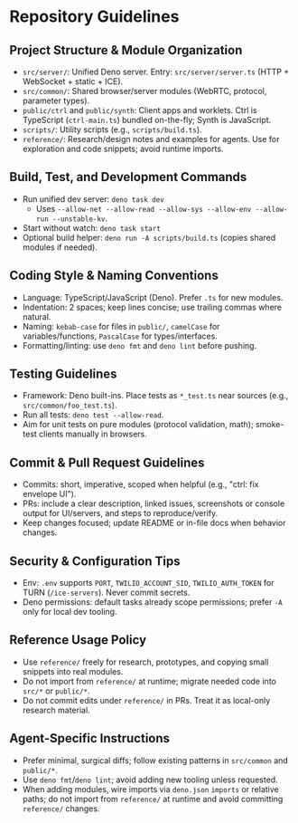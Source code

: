 # Repository Guidelines

## Project Structure & Module Organization

- `src/server/`: Unified Deno server. Entry: `src/server/server.ts` (HTTP +
  WebSocket + static + ICE).
- `src/common/`: Shared browser/server modules (WebRTC, protocol, parameter
  types).
- `public/ctrl` and `public/synth`: Client apps and worklets. Ctrl is TypeScript
  (`ctrl-main.ts`) bundled on-the-fly; Synth is JavaScript.
- `scripts/`: Utility scripts (e.g., `scripts/build.ts`).
- `reference/`: Research/design notes and examples for agents. Use for
  exploration and code snippets; avoid runtime imports.

## Build, Test, and Development Commands

- Run unified dev server: `deno task dev`
  - Uses
    `--allow-net --allow-read --allow-sys --allow-env --allow-run --unstable-kv`.
- Start without watch: `deno task start`
- Optional build helper: `deno run -A scripts/build.ts` (copies shared modules
  if needed).

## Coding Style & Naming Conventions

- Language: TypeScript/JavaScript (Deno). Prefer `.ts` for new modules.
- Indentation: 2 spaces; keep lines concise; use trailing commas where natural.
- Naming: `kebab-case` for files in `public/`, `camelCase` for
  variables/functions, `PascalCase` for types/interfaces.
- Formatting/linting: use `deno fmt` and `deno lint` before pushing.

## Testing Guidelines

- Framework: Deno built-ins. Place tests as `*_test.ts` near sources (e.g.,
  `src/common/foo_test.ts`).
- Run all tests: `deno test --allow-read`.
- Aim for unit tests on pure modules (protocol validation, math); smoke-test
  clients manually in browsers.

## Commit & Pull Request Guidelines

- Commits: short, imperative, scoped when helpful (e.g., "ctrl: fix envelope
  UI").
- PRs: include a clear description, linked issues, screenshots or console output
  for UI/servers, and steps to reproduce/verify.
- Keep changes focused; update README or in-file docs when behavior changes.

## Security & Configuration Tips

- Env: `.env` supports `PORT`, `TWILIO_ACCOUNT_SID`, `TWILIO_AUTH_TOKEN` for
  TURN (`/ice-servers`). Never commit secrets.
- Deno permissions: default tasks already scope permissions; prefer `-A` only
  for local dev tooling.

## Reference Usage Policy

- Use `reference/` freely for research, prototypes, and copying small snippets
  into real modules.
- Do not import from `reference/` at runtime; migrate needed code into `src/*`
  or `public/*`.
- Do not commit edits under `reference/` in PRs. Treat it as local-only research
  material.

## Agent-Specific Instructions

- Prefer minimal, surgical diffs; follow existing patterns in `src/common` and
  `public/*`.
- Use `deno fmt`/`deno lint`; avoid adding new tooling unless requested.
- When adding modules, wire imports via `deno.json` `imports` or relative paths;
  do not import from `reference/` at runtime and avoid committing `reference/`
  changes.
